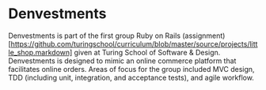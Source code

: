 # Denvestments
 Denvestments is part of the first group Ruby on Rails (assignment)[https://github.com/turingschool/curriculum/blob/master/source/projects/little_shop.markdown] given at Turing School of Software & Design. Denvestments is designed to mimic an online commerce platform that facilitates online orders. Areas of focus for the group included MVC design, TDD (including unit, integration, and acceptance tests), and agile workflow.
